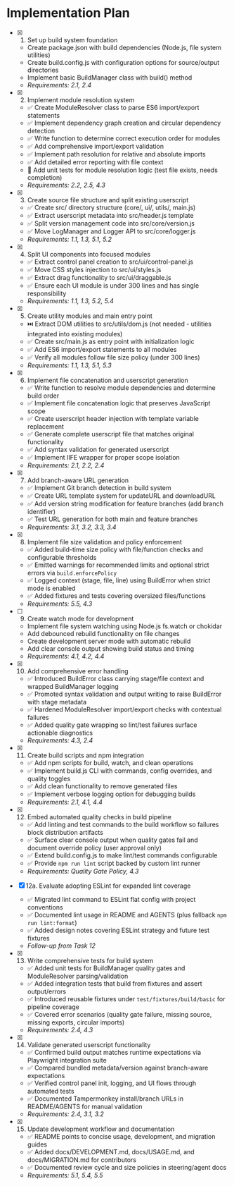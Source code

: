 # Implementation Plan

- [x] 1. Set up build system foundation
  - Create package.json with build dependencies (Node.js, file system utilities)
  - Create build.config.js with configuration options for source/output directories
  - Implement basic BuildManager class with build() method
  - _Requirements: 2.1, 2.4_

- [x] 2. Implement module resolution system
  - ✅ Create ModuleResolver class to parse ES6 import/export statements
  - ✅ Implement dependency graph creation and circular dependency detection
  - ✅ Write function to determine correct execution order for modules
  - ✅ Add comprehensive import/export validation
  - ✅ Implement path resolution for relative and absolute imports
  - ✅ Add detailed error reporting with file context
  - 🚧 Add unit tests for module resolution logic (test file exists, needs completion)
  - _Requirements: 2.2, 2.5, 4.3_

- [x] 3. Create source file structure and split existing userscript
  - ✅ Create src/ directory structure (core/, ui/, utils/, main.js)
  - ✅ Extract userscript metadata into src/header.js template
  - ✅ Split version management code into src/core/version.js
  - ✅ Move LogManager and Logger API to src/core/logger.js
  - _Requirements: 1.1, 1.3, 5.1, 5.2_

- [x] 4. Split UI components into focused modules
  - ✅ Extract control panel creation to src/ui/control-panel.js
  - ✅ Move CSS styles injection to src/ui/styles.js
  - ✅ Extract drag functionality to src/ui/draggable.js
  - ✅ Ensure each UI module is under 300 lines and has single responsibility
  - _Requirements: 1.1, 1.3, 5.2, 5.4_

- [x] 5. Create utility modules and main entry point
  - ⏭️ Extract DOM utilities to src/utils/dom.js (not needed - utilities integrated into existing modules)
  - ✅ Create src/main.js as entry point with initialization logic
  - ✅ Add ES6 import/export statements to all modules
  - ✅ Verify all modules follow file size policy (under 300 lines)
  - _Requirements: 1.1, 1.3, 5.1, 5.3_

- [x] 6. Implement file concatenation and userscript generation
  - ✅ Write function to resolve module dependencies and determine build order
  - ✅ Implement file concatenation logic that preserves JavaScript scope
  - ✅ Create userscript header injection with template variable replacement
  - ✅ Generate complete userscript file that matches original functionality
  - ✅ Add syntax validation for generated userscript
  - ✅ Implement IIFE wrapper for proper scope isolation
  - _Requirements: 2.1, 2.2, 2.4_

- [x] 7. Add branch-aware URL generation
  - ✅ Implement Git branch detection in build system
  - ✅ Create URL template system for updateURL and downloadURL
  - ✅ Add version string modification for feature branches (add branch identifier)
  - ✅ Test URL generation for both main and feature branches
  - _Requirements: 3.1, 3.2, 3.3, 3.4_

- [x] 8. Implement file size validation and policy enforcement
  - ✅ Added build-time size policy with file/function checks and configurable thresholds
  - ✅ Emitted warnings for recommended limits and optional strict errors via `build.enforcePolicy`
  - ✅ Logged context (stage, file, line) using BuildError when strict mode is enabled
  - ✅ Added fixtures and tests covering oversized files/functions
  - _Requirements: 5.5, 4.3_

- [ ] 9. Create watch mode for development
  - Implement file system watching using Node.js fs.watch or chokidar
  - Add debounced rebuild functionality on file changes
  - Create development server mode with automatic rebuild
  - Add clear console output showing build status and timing
  - _Requirements: 4.1, 4.2, 4.4_

- [x] 10. Add comprehensive error handling
  - ✅ Introduced BuildError class carrying stage/file context and wrapped BuildManager logging
  - ✅ Promoted syntax validation and output writing to raise BuildError with stage metadata
  - ✅ Hardened ModuleResolver import/export checks with contextual failures
  - ✅ Added quality gate wrapping so lint/test failures surface actionable diagnostics
  - _Requirements: 4.3, 2.4_

- [x] 11. Create build scripts and npm integration
  - ✅ Add npm scripts for build, watch, and clean operations
  - ✅ Implement build.js CLI with commands, config overrides, and quality toggles
  - ✅ Add clean functionality to remove generated files
  - ✅ Implement verbose logging option for debugging builds
  - _Requirements: 2.1, 4.1, 4.4_

- [x] 12. Embed automated quality checks in build pipeline
  - ✅ Add linting and test commands to the build workflow so failures block distribution artifacts
  - ✅ Surface clear console output when quality gates fail and document override policy (user approval only)
  - ✅ Extend build.config.js to make lint/test commands configurable
  - ✅ Provide `npm run lint` script backed by custom lint runner
  - _Requirements: Quality Gate Policy, 4.3_

- [x] 12a. Evaluate adopting ESLint for expanded lint coverage
  - ✅ Migrated lint command to ESLint flat config with project conventions
  - ✅ Documented lint usage in README and AGENTS (plus fallback `npm run lint:format`)
  - ✅ Added design notes covering ESLint strategy and future test fixtures
  - _Follow-up from Task 12_

- [x] 13. Write comprehensive tests for build system
  - ✅ Added unit tests for BuildManager quality gates and ModuleResolver parsing/validation
  - ✅ Added integration tests that build from fixtures and assert output/errors
  - ✅ Introduced reusable fixtures under `test/fixtures/build/basic` for pipeline coverage
  - ✅ Covered error scenarios (quality gate failure, missing source, missing exports, circular imports)
  - _Requirements: 2.4, 4.3_

- [x] 14. Validate generated userscript functionality
  - ✅ Confirmed build output matches runtime expectations via Playwright integration suite
  - ✅ Compared bundled metadata/version against branch-aware expectations
  - ✅ Verified control panel init, logging, and UI flows through automated tests
  - ✅ Documented Tampermonkey install/branch URLs in README/AGENTS for manual validation
  - _Requirements: 2.4, 3.1, 3.2_

- [x] 15. Update development workflow and documentation
  - ✅ README points to concise usage, development, and migration guides
  - ✅ Added docs/DEVELOPMENT.md, docs/USAGE.md, and docs/MIGRATION.md for contributors
  - ✅ Documented review cycle and size policies in steering/agent docs
  - _Requirements: 5.1, 5.4, 5.5_